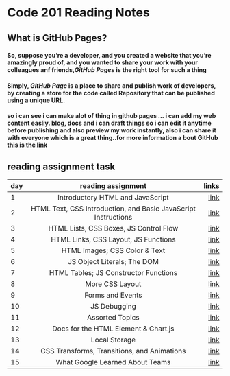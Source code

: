 # Code 201 Reading Notes
## What is GitHub Pages?
#### So, suppose you’re a developer, and you created a website that you’re amazingly proud of, and you wanted to share your work with your colleagues anf friends,***GitHub Pages***     is the right tool for such a thing      
####   Simply, ***GitHub Page*** is a place to share and publish work of developers, by creating a store for the code called Repository that can be published using a unique URL.
#### so i can see i can make alot of thing in github pages … i can add my web content easliy. blog, docs and i can draft things so i can edit it anytime before publishing and also preview my work instantly, also i can share it with everyone which is a great thing..for more  information a bout GitHub [this is the link](https://www.edureka.co/blog/how-to-use-github/)
## reading assignment task

| day    |      reading assignment     |  links  |
|----------|:-------------:| ------------:|
|  1 |   Introductory HTML and JavaScript | [link](https://joudi12.github.io/reading-note/class-01) |
| 2  |   HTML Text, CSS Introduction, and Basic JavaScript Instructions  |  [link](https://joudi12.github.io/reading-note/class-02)  |
| 3  |    HTML Lists, CSS Boxes, JS Control Flow |   [link](https://joudi12.github.io/reading-note/class-03)    |
| 4  |       HTML Links, CSS Layout, JS Functions   |   [link]( https://joudi12.github.io/reading-note/class-04) |
|5   |HTML Images; CSS Color & Text|    [link](https://joudi12.github.io/reading-note/class-05) |
| 6  |  JS Object Literals; The DOM  | [link](https://joudi12.github.io/reading-note/class-06)  |
| 7  |  HTML Tables; JS Constructor Functions  |  [link](https://joudi12.github.io/reading-note/class-07)      |
| 8  |   More CSS Layout|     [link](https://joudi12.github.io/reading-note/class-08)   |
| 9  |   Forms and Events  | [link]( https://joudi12.github.io/reading-note/class-09)    |
|10  |  JS Debugging|  [link](https://joudi12.github.io/reading-note/class-010)  |
| 11 |   Assorted Topics | [link](https://joudi12.github.io/reading-note/class-11)    |
| 12 |    Docs for the HTML <canvas> Element & Chart.js  |  [link](https://joudi12.github.io/reading-note/class-12) |
| 13 |  Local Storage | [link](https://joudi12.github.io/reading-note/class-13)   |
| 14 |      CSS Transforms, Transitions, and Animations     | [link](https://joudi12.github.io/reading-note/class-15) |
|15  |  What Google Learned About Teams| [link](https://joudi12.github.io/reading-note/class-14) |
 
